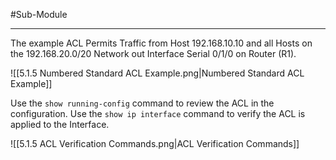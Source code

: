 #Sub-Module 

---
The example ACL Permits Traffic from Host 192.168.10.10 and all Hosts on the 192.168.20.0/20 Network out Interface Serial 0/1/0 on Router (R1). 

![[5.1.5 Numbered Standard ACL Example.png|Numbered Standard ACL Example]]

Use the `show running-config` command to review the ACL in the configuration.
Use the `show ip interface` command to verify the ACL is applied to the Interface.

![[5.1.5 ACL Verification Commands.png|ACL Verification Commands]]